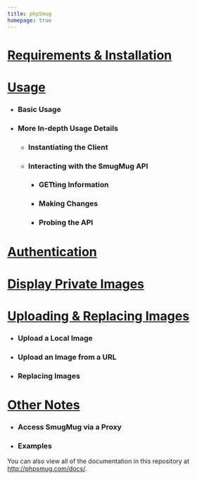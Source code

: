 ```yaml
---
title: phpSmug
homepage: true
---
```


# [Requirements & Installation](installation.md)
# [Usage](usage.md)
  - ### Basic Usage
  - ### More In-depth Usage Details
    - ### Instantiating the Client
    - ### Interacting with the SmugMug API
      - ### GETting Information
      - ### Making Changes
      - ### Probing the API
# [Authentication](authentication.md)
# [Display Private Images](private-images.md)
# [Uploading & Replacing Images](uploading.md)
  - ### Upload a Local Image
  - ### Upload an Image from a URL
  - ### Replacing Images
# [Other Notes](other.md)
  - ### Access SmugMug via a Proxy
  - ### Examples

You can also view all of the documentation in this repository at http://phpsmug.com/docs/.
